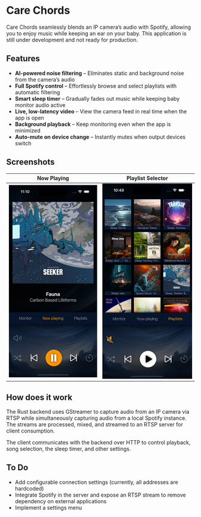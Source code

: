 # Care Chords

Care Chords seamlessly blends an IP camera’s audio with Spotify, allowing you to enjoy music while
keeping an ear on your baby. This application is still under development and not ready for production.

## Features

- **AI-powered noise filtering** – Eliminates static and background noise from the camera’s audio
- **Full Spotify control** – Effortlessly browse and select playlists with automatic filtering
- **Smart sleep timer** – Gradually fades out music while keeping baby monitor audio active
- **Live, low-latency video** – View the camera feed in real time when the app is open
- **Background playback** – Keep monitoring even when the app is minimized
- **Auto-mute on device change** – Instantly mutes when output devices switch

## Screenshots

| Now Playing | Playlist Selector |
|------------|------------------|
| ![Now Playing](docs/now_playing.png) | ![Playlist Selector](docs/playlist_selector.png) |


## How does it work

The Rust backend uses GStreamer to capture audio from an IP camera via RTSP while simultaneously capturing audio from a local Spotify instance. The streams are processed, mixed, and streamed to an RTSP server for client consumption.

The client communicates with the backend over HTTP to control playback, song selection, the sleep timer, and other settings.

## To Do
 - Add configurable connection settings (currently, all addresses are hardcoded)
 - Integrate Spotify in the server and expose an RTSP stream to remove dependency on external applications
 - Implement a settings menu
